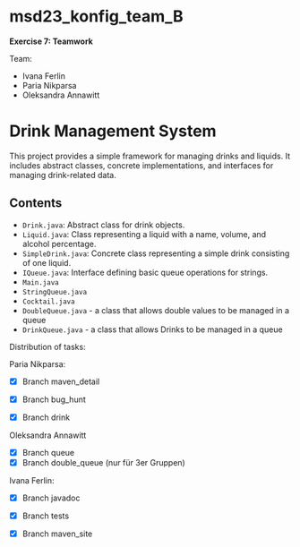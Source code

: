 
# msd23_konfig_team_B
**Exercise 7: Teamwork**

Team: 
* Ivana Ferlin
* Paria Nikparsa
* Oleksandra Annawitt


# Drink Management System

This project provides a simple framework for managing drinks and liquids. It includes abstract classes, concrete implementations, and interfaces for managing drink-related data.

## Contents

- `Drink.java`: Abstract class for drink objects.
- `Liquid.java`: Class representing a liquid with a name, volume, and alcohol percentage.
- `SimpleDrink.java`: Concrete class representing a simple drink consisting of one liquid.
- `IQueue.java`: Interface defining basic queue operations for strings.
- `Main.java`
- `StringQueue.java`
- `Cocktail.java`
- `DoubleQueue.java` - a class that allows double values ​​to be managed in a queue
- `DrinkQueue.java` - a class that allows Drinks ​​to be managed in a queue


Distribution of tasks:

Paria Nikparsa:
- [x] Branch maven_detail
- [x] Branch bug_hunt
- [x] Branch drink


Oleksandra Annawitt
- [x] Branch queue
- [x] Branch double_queue (nur für 3er Gruppen)

Ivana Ferlin:
- [x] Branch javadoc
- [x] Branch tests
- [x] Branch maven_site

